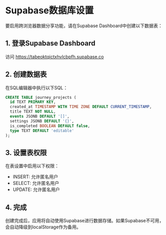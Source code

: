 # Supabase数据库设置

要启用跨浏览器数据分享功能，请在Supabase Dashboard中创建以下数据表：

## 1. 登录Supabase Dashboard
访问 https://tabeoktqictxhvlcbpfh.supabase.co 

## 2. 创建数据表
在SQL编辑器中执行以下SQL：

```sql
CREATE TABLE journey_projects (
  id TEXT PRIMARY KEY,
  created_at TIMESTAMP WITH TIME ZONE DEFAULT CURRENT_TIMESTAMP,
  title TEXT NOT NULL,
  events JSONB DEFAULT '[]',
  settings JSONB DEFAULT '{}',
  is_completed BOOLEAN DEFAULT false,
  type TEXT DEFAULT 'editable'
);
```

## 3. 设置表权限
在表设置中启用以下权限：
- INSERT: 允许匿名用户
- SELECT: 允许匿名用户  
- UPDATE: 允许匿名用户

## 4. 完成
创建完成后，应用将自动使用Supabase进行数据存储。如果Supabase不可用，会自动降级到localStorage作为备用。
